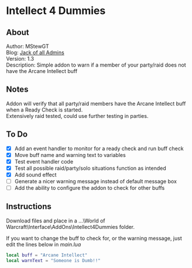 # Intellect 4 Dummies

## About

Author: MStewGT\
Blog: [Jack of all Admins](http://www.jackofalladmins.com)\
Version: 1.3\
Description: Simple addon to warn if a member of your party/raid does not have the Arcane Intellect buff

## Notes

Addon will verify that all party/raid members have the Arcane Intellect buff when a Ready Check is started.\
Extensively raid tested, could use further testing in parties.

## To Do

- [x] Add an event handler to monitor for a ready check and run buff check
- [x] Move buff name and warning text to variables
- [x] Test event handler code
- [x] Test all possible raid/party/solo situations function as intended
- [x] Add sound effect
- [ ] Generate a nicer warning message instead of default message box
- [ ] Add the ability to configure the addon to check for other buffs

## Instructions

Download files and place in a ...\World of Warcraft\Interface\AddOns\Intellect4Dummies folder.

If you want to change the buff to check for, or the warning message, just edit the lines below in *main.lua*

```lua
local buff = "Arcane Intellect"
local warnText = "Someone is Dumb!!"
```
